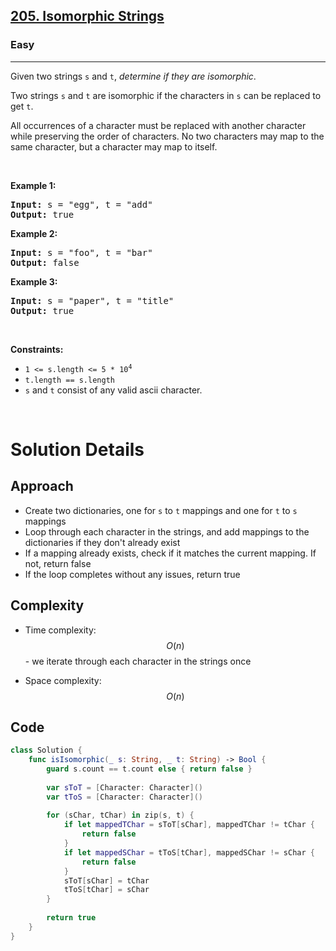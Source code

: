 <h2><a href="https://leetcode.com/problems/isomorphic-strings/">205. Isomorphic Strings</a></h2><h3>Easy</h3><hr><div><p>Given two strings <code>s</code> and <code>t</code>, <em>determine if they are isomorphic</em>.</p>

<p>Two strings <code>s</code> and <code>t</code> are isomorphic if the characters in <code>s</code> can be replaced to get <code>t</code>.</p>

<p>All occurrences of a character must be replaced with another character while preserving the order of characters. No two characters may map to the same character, but a character may map to itself.</p>

<p>&nbsp;</p>
<p><strong class="example">Example 1:</strong></p>
<pre><strong>Input:</strong> s = "egg", t = "add"
<strong>Output:</strong> true
</pre><p><strong class="example">Example 2:</strong></p>
<pre><strong>Input:</strong> s = "foo", t = "bar"
<strong>Output:</strong> false
</pre><p><strong class="example">Example 3:</strong></p>
<pre><strong>Input:</strong> s = "paper", t = "title"
<strong>Output:</strong> true
</pre>
<p>&nbsp;</p>
<p><strong>Constraints:</strong></p>

<ul>
	<li><code>1 &lt;= s.length &lt;= 5 * 10<sup>4</sup></code></li>
	<li><code>t.length == s.length</code></li>
	<li><code>s</code> and <code>t</code> consist of any valid ascii character.</li>
</ul>
</div>
</br>

# Solution Details

## Approach
- Create two dictionaries, one for `s` to `t` mappings and one for `t` to `s` mappings
- Loop through each character in the strings, and add mappings to the dictionaries if they don't already exist
- If a mapping already exists, check if it matches the current mapping. If not, return false
- If the loop completes without any issues, return true

## Complexity
- Time complexity:
$$O(n)$$ - we iterate through each character in the strings once

- Space complexity:
$$O(n)$$

## Code
```swift
class Solution {
    func isIsomorphic(_ s: String, _ t: String) -> Bool {
        guard s.count == t.count else { return false }
    
        var sToT = [Character: Character]()
        var tToS = [Character: Character]()
        
        for (sChar, tChar) in zip(s, t) {
            if let mappedTChar = sToT[sChar], mappedTChar != tChar {
                return false
            }
            if let mappedSChar = tToS[tChar], mappedSChar != sChar {
                return false
            }
            sToT[sChar] = tChar
            tToS[tChar] = sChar
        }
        
        return true
    }
}
```
